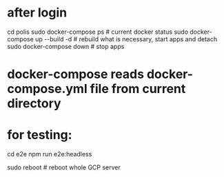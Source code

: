 # after login

cd polis
sudo docker-compose ps # current docker status
sudo docker-compose up --build -d # rebuild what is necessary, start apps and detach
sudo docker-compose down # stop apps

# docker-compose reads docker-compose.yml file from current directory

# for testing:
cd e2e
npm run e2e:headless


sudo reboot # reboot whole GCP server

